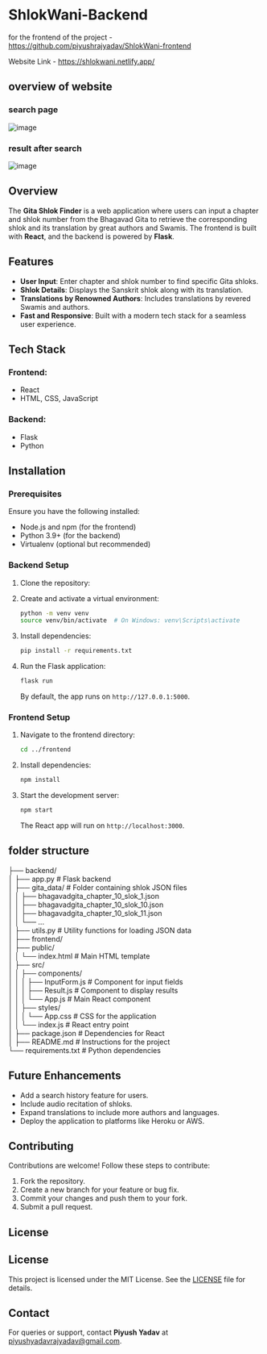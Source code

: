 # ShlokWani-Backend
for the frontend  of the project -https://github.com/piyushrajyadav/ShlokWani-frontend

Website Link - https://shlokwani.netlify.app/

## overview of website 
### search page 
![image](https://github.com/user-attachments/assets/d1d59cb0-aa2c-400f-8828-9b56cfb5df3a)

### result after search 
![image](https://github.com/user-attachments/assets/aea99590-2bb8-4819-b5af-c2c57516ed3f)



## Overview
The **Gita Shlok Finder** is a web application where users can input a chapter and shlok number from the Bhagavad Gita to retrieve the corresponding shlok and its translation by great authors and Swamis. The frontend is built with **React**, and the backend is powered by **Flask**.

## Features
- **User Input**: Enter chapter and shlok number to find specific Gita shloks.
- **Shlok Details**: Displays the Sanskrit shlok along with its translation.
- **Translations by Renowned Authors**: Includes translations by revered Swamis and authors.
- **Fast and Responsive**: Built with a modern tech stack for a seamless user experience.

## Tech Stack
### Frontend:
- React
- HTML, CSS, JavaScript

### Backend:
- Flask
- Python


## Installation

### Prerequisites
Ensure you have the following installed:
- Node.js and npm (for the frontend)
- Python 3.9+ (for the backend)
- Virtualenv (optional but recommended)

### Backend Setup
1. Clone the repository:
  
2. Create and activate a virtual environment:
   ```bash
   python -m venv venv
   source venv/bin/activate  # On Windows: venv\Scripts\activate
   ```
3. Install dependencies:
   ```bash
   pip install -r requirements.txt
   ```
4. Run the Flask application:
   ```bash
   flask run
   ```
   By default, the app runs on `http://127.0.0.1:5000`.

### Frontend Setup
1. Navigate to the frontend directory:
   ```bash
   cd ../frontend
   ```
2. Install dependencies:
   ```bash
   npm install
   ```
3. Start the development server:
   ```bash
   npm start
   ```
   The React app will run on `http://localhost:3000`.


## folder structure

├── backend/  
│   ├── app.py               # Flask backend  
│   ├── gita_data/           # Folder containing shlok JSON files  
│   │   ├── bhagavadgita_chapter_10_slok_1.json  
│   │   ├── bhagavadgita_chapter_10_slok_10.json  
│   │   ├── bhagavadgita_chapter_10_slok_11.json  
│   │   └── ...  
│   ├── utils.py             # Utility functions for loading JSON data  
│
├── frontend/  
│   ├── public/  
│   │   └── index.html       # Main HTML template  
│   ├── src/  
│   │   ├── components/  
│   │   │   ├── InputForm.js # Component for input fields  
│   │   │   ├── Result.js    # Component to display results  
│   │   │   └── App.js       # Main React component  
│   │   ├── styles/  
│   │   │   └── App.css      # CSS for the application  
│   │   └── index.js         # React entry point  
│   ├── package.json         # Dependencies for React  
│
├── README.md                # Instructions for the project  
└── requirements.txt         # Python dependencies  



## Future Enhancements
- Add a search history feature for users.
- Include audio recitation of shloks.
- Expand translations to include more authors and languages.
- Deploy the application to platforms like Heroku or AWS.

## Contributing
Contributions are welcome! Follow these steps to contribute:
1. Fork the repository.
2. Create a new branch for your feature or bug fix.
3. Commit your changes and push them to your fork.
4. Submit a pull request.

## License
## License
This project is licensed under the MIT License. See the [LICENSE](LICENSE) file for details.

## Contact
For queries or support, contact **Piyush Yadav** at piyushyadavrajyadav@gmail.com.
